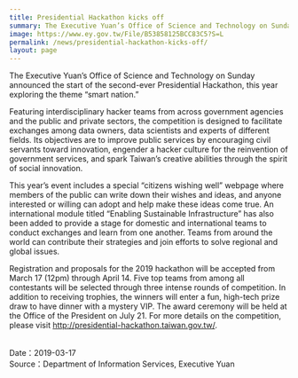 ```yaml
---
title: Presidential Hackathon kicks off
summary: The Executive Yuan’s Office of Science and Technology on Sunday announced the start of the second-ever Presidential Hackathon, this year exploring the theme “smart nation.”
image: https://www.ey.gov.tw/File/B53858125BCC83C5?S=L
permalink: /news/presidential-hackathon-kicks-off/
layout: page
---
```

The Executive Yuan’s Office of Science and Technology on Sunday announced the start of the second-ever Presidential Hackathon, this year exploring the theme “smart nation.”

Featuring interdisciplinary hacker teams from across government agencies and the public and private sectors, the competition is designed to facilitate exchanges among data owners, data scientists and experts of different fields. Its objectives are to improve public services by encouraging civil servants toward innovation, engender a hacker culture for the reinvention of government services, and spark Taiwan’s creative abilities through the spirit of social innovation.

This year’s event includes a special “citizens wishing well” webpage where members of the public can write down their wishes and ideas, and anyone interested or willing can adopt and help make these ideas come true. An international module titled “Enabling Sustainable Infrastructure” has also been added to provide a stage for domestic and international teams to conduct exchanges and learn from one another. Teams from around the world can contribute their strategies and join efforts to solve regional and global issues.

Registration and proposals for the 2019 hackathon will be accepted from March 17 (12pm) through April 14. Five top teams from among all contestants will be selected through three intense rounds of competition. In addition to receiving trophies, the winners will enter a fun, high-tech prize draw to have dinner with a mystery VIP. The award ceremony will be held at the Office of the President on July 21. For more details on the competition, please visit http://presidential-hackathon.taiwan.gov.tw/.

<br/>
Date：2019-03-17
<br/>
Source：Department of Information Services, Executive Yuan
